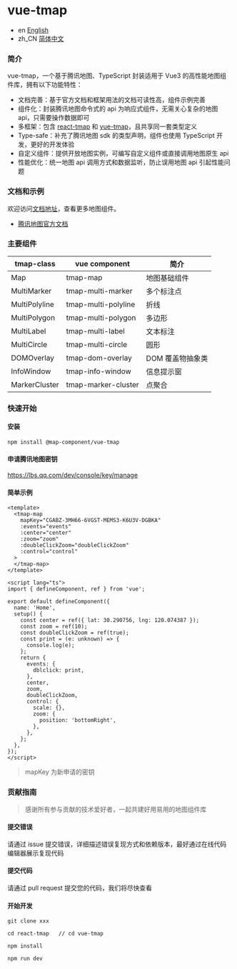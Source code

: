 # vue-tmap

- en [English](https://github.com/didi/vue-tmap/blob/main/README.md)
- zh_CN [简体中文](https://github.com/didi/react-tmap/blob/main/README.md)

### 简介

vue-tmap，一个基于腾讯地图、TypeScript 封装适用于 Vue3 的高性能地图组件库，拥有以下功能特性：

- 文档完善：基于官方文档和框架用法的文档可读性高，组件示例完善
- 组件化：封装腾讯地图命令式的 api 为响应式组件，无需关心复杂的地图 api，只需要操作数据即可
- 多框架：包含 [react-tmap](https://github.com/didi/react-tmap) 和 [vue-tmap](https://github.com/didi/vue-tmap)，且共享同一套类型定义
- Type-safe：补充了腾讯地图 sdk 的类型声明，组件也使用 TypeScript 开发，更好的开发体验
- 自定义组件：提供开放地图实例，可编写自定义组件或直接调用地图原生 api
- 性能优化：统一地图 api 调用方式和数据监听，防止误用地图 api 引起性能问题

### 文档和示例

欢迎访问[文档地址](https://didi.github.io/vue-tmap/)，查看更多地图组件。

- [腾讯地图官方文档](https://lbs.qq.com/webApi/javascriptGL/glDoc/glDocIndex)

### 主要组件

| tmap-class    | vue component       | 简介             |
| ------------- | ------------------- | ---------------- |
| Map           | tmap-map            | 地图基础组件     |
| MultiMarker   | tmap-multi-marker   | 多个标注点       |
| MultiPolyline | tmap-multi-polyline | 折线             |
| MultiPolygon  | tmap-multi-polygon  | 多边形           |
| MultiLabel    | tmap-multi-label    | 文本标注         |
| MultiCircle   | tmap-multi-circle   | 圆形             |
| DOMOverlay    | tmap-dom-overlay    | DOM 覆盖物抽象类 |
| InfoWindow    | tmap-info-window    | 信息提示窗       |
| MarkerCluster | tmap-marker-cluster | 点聚合           |

### 快速开始

#### 安装

```shell
npm install @map-component/vue-tmap
```

#### 申请腾讯地图密钥

https://lbs.qq.com/dev/console/key/manage

#### 简单示例

```vue
<template>
  <tmap-map
    mapKey="CGABZ-3MH66-6VGST-MEMS3-K6U3V-DGBKA"
    :events="events"
    :center="center"
    :zoom="zoom"
    :doubleClickZoom="doubleClickZoom"
    :control="control"
  >
  </tmap-map>
</template>

<script lang="ts">
import { defineComponent, ref } from 'vue';

export default defineComponent({
  name: 'Home',
  setup() {
    const center = ref({ lat: 30.290756, lng: 120.074387 });
    const zoom = ref(10);
    const doubleClickZoom = ref(true);
    const print = (e: unknown) => {
      console.log(e);
    };
    return {
      events: {
        dblclick: print,
      },
      center,
      zoom,
      doubleClickZoom,
      control: {
        scale: {},
        zoom: {
          position: 'bottomRight',
        },
      },
    };
  },
});
</script>
```

> mapKey 为新申请的密钥

### 贡献指南

> 感谢所有参与贡献的技术爱好者，一起共建好用易用的地图组件库

#### 提交错误

请通过 issue 提交错误，详细描述错误复现方式和依赖版本，最好通过在线代码编辑器展示复现代码

#### 提交代码

请通过 pull request 提交您的代码，我们将尽快查看

#### 开始开发

```
git clone xxx

cd react-tmap   // cd vue-tmap

npm install

npm run dev
```
